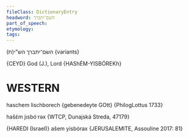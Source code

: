 ```yaml
---
fileClass: DictionaryEntry
headword: השם־יתברך
part_of_speech: 
etymology: 
tags: 
---
```

השם־יתברך
הש"י(ת) {variants}

{CEYD}
God (J.), Lord {HAShÉM-YISBÓREKh}

WESTERN
========

haschem lischborech {gebenedeyte GOtt} {PhilogLottus 1733}

hašɛ́m jɩsbóˑrəx {WTCP, Dunajská Streda, 47179}

{HAREDI (Israel)}
ašem yisbórax {JERUSALEMITE, Assouline 2017: 81}